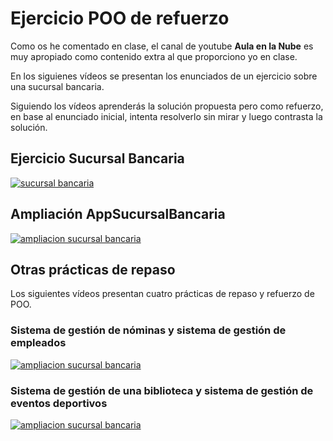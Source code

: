 # Ejercicio POO de refuerzo

Como os he comentado en clase, el canal de youtube **Aula en la Nube** es muy apropiado como contenido extra al que proporciono yo en clase.

En los siguienes vídeos se presentan los enunciados de un ejercicio sobre una sucursal bancaria.

Siguiendo los vídeos aprenderás la solución propuesta pero como refuerzo, en base al enunciado inicial, intenta resolverlo sin mirar y luego contrasta la solución.

## Ejercicio Sucursal Bancaria

[![sucursal bancaria](https://img.youtube.com/vi/dNh6j0zs6J8/0.jpg)](https://www.youtube.com/watch?v=dNh6j0zs6J8)

## Ampliación AppSucursalBancaria

[![ampliacion sucursal bancaria](https://img.youtube.com/vi/N_h8K_-roRM/0.jpg)](https://www.youtube.com/watch?v=N_h8K_-roRM)

## Otras prácticas de repaso

Los siguientes vídeos presentan cuatro prácticas de repaso y refuerzo de POO.

### Sistema de gestión de nóminas y sistema de gestión de empleados

[![ampliacion sucursal bancaria](https://img.youtube.com/vi/RZG7SQOZn3w/0.jpg)](https://www.youtube.com/watch?v=RZG7SQOZn3w)

### Sistema de gestión de una biblioteca y sistema de gestión de eventos deportivos

[![ampliacion sucursal bancaria](https://img.youtube.com/vi/8vur2nVczn0/0.jpg)](https://www.youtube.com/watch?v=8vur2nVczn0)



